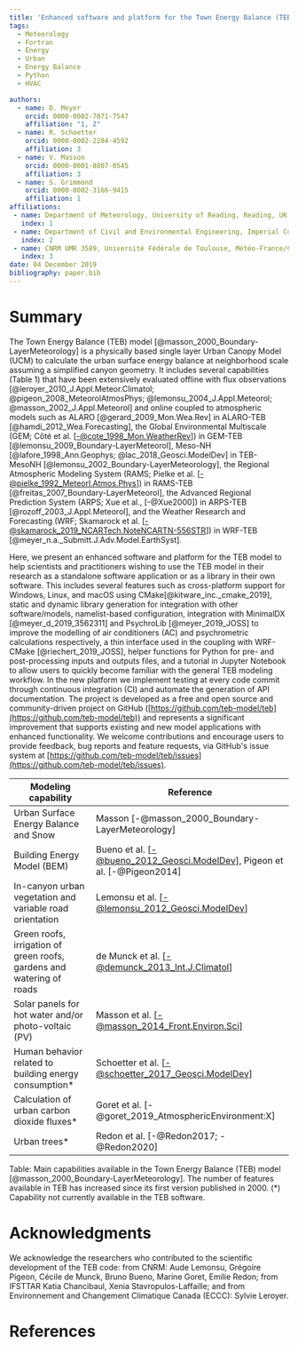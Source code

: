 ```yaml
---
title: 'Enhanced software and platform for the Town Energy Balance (TEB) model'
tags:
  - Meteorology
  - Fortran
  - Energy
  - Urban
  - Energy Balance
  - Python
  - HVAC

authors:
  - name: D. Meyer
    orcid: 0000-0002-7071-7547
    affiliation: "1, 2"
  - name: R. Schoetter
    orcid: 0000-0002-2284-4592
    affiliation: 3
  - name: V. Masson
    orcid: 0000-0001-8807-0545
    affiliation: 3
  - name: S. Grimmond
    orcid: 0000-0002-3166-9415
    affiliation: 1
affiliations:
 - name: Department of Meteorology, University of Reading, Reading, UK
   index: 1
 - name: Department of Civil and Environmental Engineering, Imperial College London, London, UK
   index: 2
 - name: CNRM UMR 3589, Université Fédérale de Toulouse, Météo-France/CNRS, Toulouse, France
   index: 3
date: 04 December 2019
bibliography: paper.bib
---
```


# Summary

The Town Energy Balance (TEB) model [@masson_2000_Boundary-LayerMeteorology] is a physically based single layer Urban Canopy Model (UCM) to calculate the urban surface energy balance at neighborhood scale assuming a simplified canyon geometry. It includes several capabilities (Table 1) that have been extensively evaluated offline with flux observations [@leroyer_2010_J.Appl.Meteor.Climatol; @pigeon_2008_MeteorolAtmosPhys; @lemonsu_2004_J.Appl.Meteorol; @masson_2002_J.Appl.Meteorol] and online coupled to atmospheric models such as ALARO [@gerard_2009_Mon.Wea.Rev] in ALARO-TEB [@hamdi_2012_Wea.Forecasting], the Global Environmental Multiscale (GEM; Côté et al. [-@cote_1998_Mon.WeatherRev]) in GEM-TEB [@lemonsu_2009_Boundary-LayerMeteorol], Meso-NH [@lafore_1998_Ann.Geophys; @lac_2018_Geosci.ModelDev] in TEB-MesoNH [@lemonsu_2002_Boundary-LayerMeteorology], the Regional Atmospheric Modeling System (RAMS; Pielke et al. [-@pielke_1992_Meteorl.Atmos.Phys]) in RAMS-TEB [@freitas_2007_Boundary-LayerMeteorol], the Advanced Regional Prediction System (ARPS; Xue et al., [-@Xue2000]) in ARPS-TEB [@rozoff_2003_J.Appl.Meteorol], and the Weather Research and Forecasting  (WRF; Skamarock et al. [-@skamarock_2019_NCARTech.NoteNCARTN-556STR]) in WRF-TEB [@meyer_n.a._Submitt.J.Adv.Model.EarthSyst].


Here, we present an enhanced software and platform for the TEB model to help scientists and practitioners wishing to use the TEB model in their research as a standalone software application or as a library in their own software. This includes several features such as cross-platform support for Windows, Linux, and macOS using CMake[@kitware_inc._cmake_2019], static and dynamic library generation for integration with other software/models, namelist-based configuration, integration with MinimalDX [@meyer_d_2019_3562311] and PsychroLib [@meyer_2019_JOSS] to improve the modelling of air conditioners (AC) and psychrometric calculations respectively, a thin interface used in the coupling with WRF-CMake [@riechert_2019_JOSS], helper functions for Python for pre- and post-processing inputs and outputs files, and a tutorial in Jupyter Notebook to allow users to quickly become familiar with the general TEB modeling workflow. In the new platform we implement testing at every code commit through continuous integration (CI) and automate the generation of API documentation. The project is developed as a free and open source and community-driven project on GitHub ([https://github.com/teb-model/teb](https://github.com/teb-model/teb)) and represents a significant improvement that supports existing and new model applications with enhanced functionality. We welcome contributions and encourage users to provide feedback, bug reports and feature requests, via GitHub's issue system at [https://github.com/teb-model/teb/issues](https://github.com/teb-model/teb/issues).


| Modeling capability                                                   | Reference                                                                 |
| --------------------------------------------------------------------- | ------------------------------------------------------------------------- |
| Urban Surface Energy Balance and Snow                                 | Masson [-@masson_2000_Boundary-LayerMeteorology]                          |
| Building Energy Model (BEM)                                           | Bueno et al. [-@bueno_2012_Geosci.ModelDev], Pigeon et al. [-@Pigeon2014] |
| In-canyon urban vegetation and variable road orientation              | Lemonsu et al. [-@lemonsu_2012_Geosci.ModelDev]                           |
| Green roofs, irrigation of green roofs, gardens and watering of roads | de Munck et al. [-@demunck_2013_Int.J.Climatol]                           |
| Solar panels for hot water and/or photo-voltaic (PV)                  | Masson et al.  [-@masson_2014_Front.Environ.Sci]                          |
| Human behavior related to building energy consumption*                | Schoetter et al. [-@schoetter_2017_Geosci.ModelDev]                       |
| Calculation of urban carbon dioxide fluxes*                           | Goret et al. [-@goret_2019_AtmosphericEnvironment:X]                      |
| Urban trees*                                                          | Redon et al. [-@Redon2017; -@Redon2020]                                   |

Table: Main capabilities available in the Town Energy Balance (TEB) model [@masson_2000_Boundary-LayerMeteorology]. The number of features available in TEB has increased since its first version published in 2000. (*) Capability not currently available in the TEB software.



# Acknowledgments

We acknowledge the researchers who contributed to the scientific development of the TEB code: from CNRM: Aude Lemonsu, Grégoire Pigeon, Cécile de Munck, Bruno Bueno, Marine Goret, Emilie Redon; from IFSTTAR Katia Chancibaul, Xenia Stavropulos-Laffaille; and from Environnement and Changement Climatique Canada (ECCC): Sylvie Leroyer.


# References
